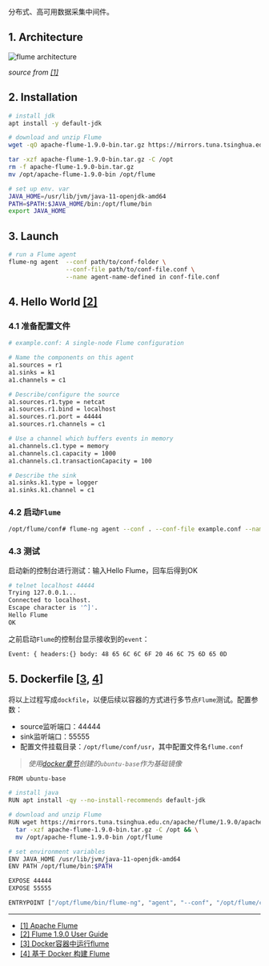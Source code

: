 
分布式、高可用数据采集中间件。


## 1. Architecture

![flume architecture](http://flume.apache.org/_images/DevGuide_image00.png)

*source from [[1]](#1)*


## 2. Installation

```bash
# install jdk
apt install -y default-jdk

# download and unzip Flume
wget -qO apache-flume-1.9.0-bin.tar.gz https://mirrors.tuna.tsinghua.edu.cn/apache/flume/1.9.0/apache-flume-1.9.0-bin.tar.gz

tar -xzf apache-flume-1.9.0-bin.tar.gz -C /opt
rm -f apache-flume-1.9.0-bin.tar.gz
mv /opt/apache-flume-1.9.0-bin /opt/flume

# set up env. var
JAVA_HOME=/usr/lib/jvm/java-11-openjdk-amd64
PATH=$PATH:$JAVA_HOME/bin:/opt/flume/bin
export JAVA_HOME
```

## 3. Launch

```bash
# run a Flume agent
flume-ng agent  --conf path/to/conf-folder \
                --conf-file path/to/conf-file.conf \
                --name agent-name-defined in conf-file.conf
```

## 4. Hello World [[2]](#2)

### 4.1 准备配置文件

```bash
# example.conf: A single-node Flume configuration

# Name the components on this agent
a1.sources = r1
a1.sinks = k1
a1.channels = c1

# Describe/configure the source
a1.sources.r1.type = netcat
a1.sources.r1.bind = localhost
a1.sources.r1.port = 44444
a1.sources.r1.channels = c1

# Use a channel which buffers events in memory
a1.channels.c1.type = memory
a1.channels.c1.capacity = 1000
a1.channels.c1.transactionCapacity = 100

# Describe the sink
a1.sinks.k1.type = logger
a1.sinks.k1.channel = c1
```

### 4.2 启动`Flume`

```bash
/opt/flume/conf# flume-ng agent --conf . --conf-file example.conf --name a1 -Dflume.root.logger=INFO,console
```

### 4.3 测试

启动新的控制台进行测试：输入Hello Flume，回车后得到OK

```bash
# telnet localhost 44444
Trying 127.0.0.1...
Connected to localhost.
Escape character is '^]'.
Hello Flume
OK
```

之前启动`Flume`的控制台显示接收到的`event`：

```bash
Event: { headers:{} body: 48 65 6C 6C 6F 20 46 6C 75 6D 65 0D             Hello Flume. }
```



## 5. Dockerfile [[3](#3), [4](#4)]


将以上过程写成`dockfile`，以便后续以容器的方式进行多节点`Flume`测试。配置参数：

- source监听端口：44444
- sink监听端口：55555
- 配置文件挂载目录：`/opt/flume/conf/usr`，其中配置文件名`flume.conf`

> *使用[docker章节](../docker/dockerfile.md)创建的`ubuntu-base`作为基础镜像*

```bash
FROM ubuntu-base

# install java
RUN apt install -qy --no-install-recommends default-jdk

# download and unzip Flume
RUN wget https://mirrors.tuna.tsinghua.edu.cn/apache/flume/1.9.0/apache-flume-1.9.0-bin.tar.gz && \
  tar -xzf apache-flume-1.9.0-bin.tar.gz -C /opt && \
  mv /opt/apache-flume-1.9.0-bin /opt/flume

# set environment variables
ENV JAVA_HOME /usr/lib/jvm/java-11-openjdk-amd64
ENV PATH /opt/flume/bin:$PATH

EXPOSE 44444
EXPOSE 55555

ENTRYPOINT ["/opt/flume/bin/flume-ng", "agent", "--conf", "/opt/flume/conf", "-conf-file", "/opt/flume/conf/usr/flume.conf", "--name", "a1"]
```



---

-  [[1] Apache Flume](http://flume.apache.org/)<span id='1'></span>
- [[2] Flume 1.9.0 User Guide](http://flume.apache.org/releases/content/1.9.0/FlumeUserGuide.html)<span id='2'></span>
- [[3] Docker容器中运行flume](https://blog.csdn.net/redstarofsleep/article/details/79756740)<span id='3'></span>
- [[4] 基于 Docker 构建 Flume](https://segmentfault.com/a/1190000000504942)<span id='4'></span>